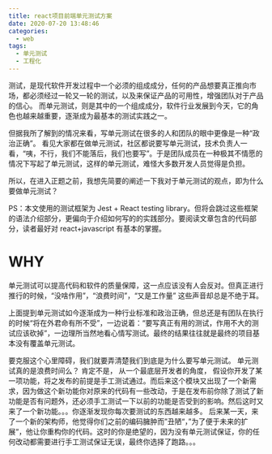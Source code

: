 ```yaml
---
title: react项目前端单元测试方案
date: 2020-07-20 13:48:46
categories:
  - web
tags:
  - 单元测试
  - 工程化
---
```


测试，是现代软件开发过程中一个必须的组成成分，任何的产品想要真正推向市场，都必须经过一轮又一轮的测试，以及来保证产品的可用性，增强团队对于产品的信心。 而单元测试，则是其中的一个组成成分，软件行业发展到今天，它的角色也越来越重要，逐渐成为最基本的测试实践之一。

但据我所了解到的情况来看，写单元测试在很多的人和团队的眼中更像是一种“政治正确”。 看见大家都在做单元测试，社区都说要写单元测试，技术负责人一看，“咦，不行，我们不能落后，我们也要写”。于是团队成员在一种极其不情愿的情况下写起了单元测试，这样的单元测试，难怪大多数开发人员觉得是负担。

所以，在进入正题之前，我想先简要的阐述一下我对于单元测试的观点，即为什么要做单元测试？

PS：本文使用的测试框架为 Jest + React testing library。但将会跳过这些框架的语法介绍部分，更偏向于介绍如何写的的实践部分。要阅读文章包含的代码部分，读者最好对 react+javascript 有基本的掌握。

# WHY

单元测试可以提高代码和软件的质量保障，这一点应该没有人会反对。但真正进行推行的时候，“没啥作用”，“浪费时间”，“又是工作量” 这些声音却总是不绝于耳。

上面提到单元测试如今逐渐成为一种行业标准和政治正确，但总还是有团队在执行的时候“将在外君命有所不受”，一边说着：“要写真正有用的测试，作用不大的测试应该砍掉”，一边理所当然地看心情写测试。最终的结果往往就是最终的项目基本没有覆盖单元测试。

要克服这个心里障碍，我们就要弄清楚我们到底是为什么要写单元测试。 单元测试真的是浪费时间么？ 肯定不是， 从一个最底层开发者的角度， 假设你开发了某一项功能，将之发布的前提是手工测试通过。而后来这个模块又出现了一个新需求，因为做这个新功能你对原来的代码有一些改动，于是在发布前你除了测试了新功能是否有问题外，还必须手工测试一下以前的功能是否受到的影响。然后这时又来了一个新功能。。。你逐渐发现你每次要测试的东西越来越多。 后来某一天，来了一个新的架构师，他觉得你们之前的编码臃肿而”丑陋“，”为了便于未来的扩展“，他让你重构你的代码。这时的你是绝望的，因为没有单元测试保证，你的任何改动都需要进行手工测试保证无误，最终你选择了跑路。。。
